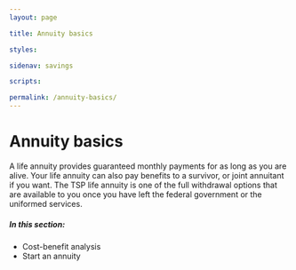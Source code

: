 ```yaml
---
layout: page

title: Annuity basics

styles:

sidenav: savings

scripts:

permalink: /annuity-basics/
---
```


# Annuity basics

A life annuity provides guaranteed monthly payments for as long as you are alive. Your life annuity can also pay benefits to a survivor, or joint annuitant if you want. The TSP life annuity is one of the full withdrawal options that are available to you once you have left the federal government or the uniformed services.

##### In this section:

+ Cost-benefit analysis
+ Start an annuity

<!-- CONTENT END -->
